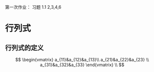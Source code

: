 第一次作业： 习题 1.1 2,3,4,6

# 行列式

## 行列式的定义

$$
\begin{vmatrix}
a_{11}&a_{12}&a_{13}\\
a_{21}&a_{22}&a_{23} \\
a_{31}&a_{32}&a_{33}
\end{vmatrix} \\
$$
